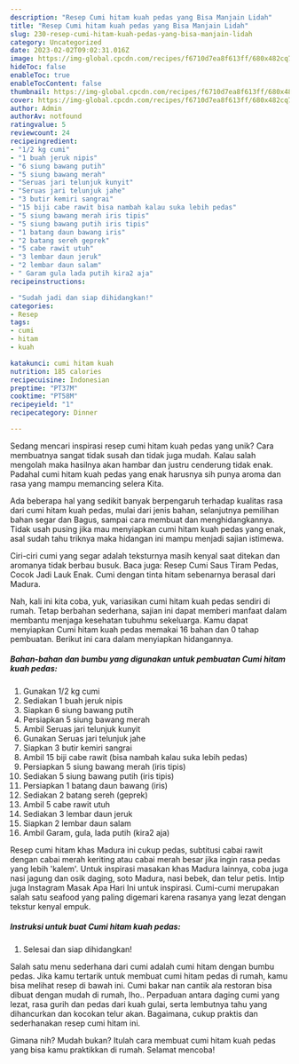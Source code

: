 ```yaml
---
description: "Resep Cumi hitam kuah pedas yang Bisa Manjain Lidah"
title: "Resep Cumi hitam kuah pedas yang Bisa Manjain Lidah"
slug: 230-resep-cumi-hitam-kuah-pedas-yang-bisa-manjain-lidah
category: Uncategorized
date: 2023-02-02T09:02:31.016Z
image: https://img-global.cpcdn.com/recipes/f6710d7ea8f613ff/680x482cq70/cumi-hitam-kuah-pedas-foto-resep-utama.jpg
hideToc: false
enableToc: true
enableTocContent: false
thumbnail: https://img-global.cpcdn.com/recipes/f6710d7ea8f613ff/680x482cq70/cumi-hitam-kuah-pedas-foto-resep-utama.jpg
cover: https://img-global.cpcdn.com/recipes/f6710d7ea8f613ff/680x482cq70/cumi-hitam-kuah-pedas-foto-resep-utama.jpg
author: Admin
authorAv: notfound
ratingvalue: 5
reviewcount: 24
recipeingredient:
- "1/2 kg cumi"
- "1 buah jeruk nipis"
- "6 siung bawang putih"
- "5 siung bawang merah"
- "Seruas jari telunjuk kunyit"
- "Seruas jari telunjuk jahe"
- "3 butir kemiri sangrai"
- "15 biji cabe rawit bisa nambah kalau suka lebih pedas"
- "5 siung bawang merah iris tipis"
- "5 siung bawang putih iris tipis"
- "1 batang daun bawang iris"
- "2 batang sereh geprek"
- "5 cabe rawit utuh"
- "3 lembar daun jeruk"
- "2 lembar daun salam"
- " Garam gula lada putih kira2 aja"
recipeinstructions:

- "Sudah jadi dan siap dihidangkan!"
categories:
- Resep
tags:
- cumi
- hitam
- kuah

katakunci: cumi hitam kuah 
nutrition: 185 calories
recipecuisine: Indonesian
preptime: "PT37M"
cooktime: "PT58M"
recipeyield: "1"
recipecategory: Dinner

---
```





Sedang mencari inspirasi resep cumi hitam kuah pedas yang unik? Cara membuatnya sangat tidak susah dan tidak juga mudah. Kalau salah mengolah maka hasilnya akan hambar dan justru cenderung tidak enak. Padahal cumi hitam kuah pedas yang enak harusnya sih punya aroma dan rasa yang mampu memancing selera Kita.





Ada beberapa hal yang sedikit banyak berpengaruh terhadap kualitas rasa dari cumi hitam kuah pedas, mulai dari jenis bahan, selanjutnya pemilihan bahan segar dan Bagus, sampai cara membuat dan menghidangkannya. Tidak usah pusing jika mau menyiapkan cumi hitam kuah pedas yang enak,      asal sudah tahu triknya maka hidangan ini mampu menjadi sajian istimewa.














Ciri-ciri cumi yang segar adalah teksturnya masih kenyal saat ditekan dan aromanya tidak berbau busuk. Baca juga: Resep Cumi Saus Tiram Pedas, Cocok Jadi Lauk Enak. Cumi dengan tinta hitam sebenarnya berasal dari Madura.






Nah, kali ini kita coba, yuk, variasikan cumi hitam kuah pedas sendiri di rumah. Tetap berbahan sederhana, sajian ini dapat memberi manfaat dalam membantu menjaga kesehatan tubuhmu sekeluarga. Kamu dapat menyiapkan Cumi hitam kuah pedas memakai 16 bahan dan 0 tahap pembuatan. Berikut ini cara dalam menyiapkan hidangannya.

<!--inarticleads1-->

##### Bahan-bahan dan bumbu yang digunakan untuk pembuatan Cumi hitam kuah pedas:

1. Gunakan 1/2 kg cumi
1. Sediakan 1 buah jeruk nipis
1. Siapkan 6 siung bawang putih
1. Persiapkan 5 siung bawang merah
1. Ambil Seruas jari telunjuk kunyit
1. Gunakan Seruas jari telunjuk jahe
1. Siapkan 3 butir kemiri sangrai
1. Ambil 15 biji cabe rawit (bisa nambah kalau suka lebih pedas)
1. Persiapkan 5 siung bawang merah (iris tipis)
1. Sediakan 5 siung bawang putih (iris tipis)
1. Persiapkan 1 batang daun bawang (iris)
1. Sediakan 2 batang sereh (geprek)
1. Ambil 5 cabe rawit utuh
1. Sediakan 3 lembar daun jeruk
1. Siapkan 2 lembar daun salam
1. Ambil  Garam, gula, lada putih (kira2 aja)


Resep cumi hitam khas Madura ini cukup pedas, subtitusi cabai rawit dengan cabai merah keriting atau cabai merah besar jika ingin rasa pedas yang lebih &#39;kalem&#39;. Untuk inspirasi masakan khas Madura lainnya, coba juga nasi jagung dan osik daging, soto Madura, nasi bebek, dan telur petis. Intip juga Instagram Masak Apa Hari Ini untuk inspirasi. Cumi-cumi merupakan salah satu seafood yang paling digemari karena rasanya yang lezat dengan tekstur kenyal empuk. 

<!--inarticleads2-->

##### Instruksi untuk buat Cumi hitam kuah pedas:


1. Selesai dan siap dihidangkan!

Salah satu menu sederhana dari cumi adalah cumi hitam dengan bumbu pedas. Jika kamu tertarik untuk membuat cumi hitam pedas di rumah, kamu bisa melihat resep di bawah ini. Cumi bakar nan cantik ala restoran bisa dibuat dengan mudah di rumah, lho.. Perpaduan antara daging cumi yang lezat, rasa gurih dan pedas dari kuah gulai, serta lembutnya tahu yang dihancurkan dan kocokan telur akan. Bagaimana, cukup praktis dan sederhanakan resep cumi hitam ini. 

Gimana nih? Mudah bukan? Itulah cara membuat cumi hitam kuah pedas yang bisa kamu praktikkan di rumah. Selamat mencoba!
